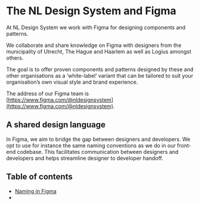 # The NL Design System and Figma

At NL Design System we work with Figma for designing components and patterns.

We collaborate and share knowledge on Figma with designers from the municipality of Utrecht, The Hague and Haarlem as well as Logius amongst others.

The goal is to offer proven components and patterns designed by these and other organisations as a ‘white-label‘ variant that can be tailored to suit your organisation’s own visual style and brand experience.

The address of our Figma team is [https://www.figma.com/@nldesignsystem](https://www.figma.com/@nldesignsystem).

## A shared design language

In Figma, we aim to bridge the gap between designers and developers. We opt to use for instance the same naming conventions as we do in our front-end codebase. This facilitates communication between designers and developers and helps streamline designer to developer handoff. 

## Table of contents

- [Naming in Figma](figma-naming.md)
- 

